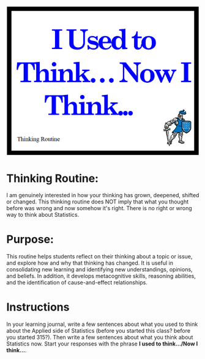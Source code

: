 ![](used_to_think.PNG)


# Thinking Routine: 

I am genuinely interested in how your thinking has grown, deepened, shifted or changed. This thinking routine does NOT imply that what you thought before was wrong and now somehow it's right. There is no right or wrong way to think about Statistics. 


# Purpose: 

This routine helps students reflect on their thinking about a topic or issue, and explore how and why that thinking has changed. It is useful in consolidating new learning and identifying new understandings, opinions, and beliefs. In addition, it develops metacognitive skills, reasoning abilities, and the identification of cause-and-effect relationships. 


# Instructions

In your learning journal, write a few sentences about what you used to think about the Applied side of Statistics (before you started this class? before you started 315?).  Then write a few sentences about what you think about Statistics now. Start your responses with the phrase **I used to think.../Now I think...**.


